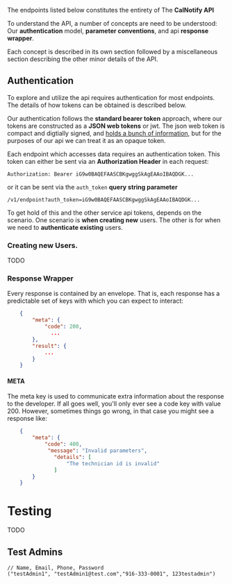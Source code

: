 The endpoints listed below constitutes the entirety of The **CalNotify API** 

To understand the API, a number of concepts are need to be understood: Our **authentication** model, **parameter conventions**, and api  **response wrapper**. 

Each concept is described in its own section followed by a miscellaneous section describing the other minor details of the API. 


## Authentication
To explore and utilize the api requires authentication for most endpoints. The details of how tokens can be obtained is described below.


Our authentication follows the **standard bearer token** approach, where our tokens are constructed as a  **JSON web tokens** or jwt. The json web token is  compact and digtially signed, and [holds a bunch of information,](https://jwt.io/introduction/) but for the purposes of our api we can treat it as an opaque token. 

Each endpoint which accesses data requires an authentication token. This token can either be sent via an **Authorization Header** in each request:

```http
Authorization: Bearer iG9w0BAQEFAASCBKgwggSkAgEAAoIBAQDGK...
```

or it can be sent via the `auth_token` **query string parameter**

```http
/v1/endpoint?auth_token=iG9w0BAQEFAASCBKgwggSkAgEAAoIBAQDGK...
```


To get hold of this and the other service api tokens, depends on the scenario.  One scenario is **when creating new** users. The other is for when we need to  **authenticate existing** users.

### Creating new Users.

TODO

### Response Wrapper

Every response is contained by an envelope. That is, each response has a predictable set of keys with which you can expect to interact:


```json
    {
        "meta": {
            "code": 200,
              ...
        },
        "result": {
            ...
        }
    }
```

#### META
The meta key is used to communicate extra information about the response to the developer. If all goes well, you'll only ever see a code key with value 200. However, sometimes things go wrong,  in that case you might see a response like:
```json
    {
        "meta": {
            "code": 400,
             "message": "Invalid parameters",
               "details": [
                   "The technician id is invalid"
               ]
        }
    }
```

# Testing 

TODO

## Test Admins 

```
// Name, Email, Phone, Password
("testAdmin1", "testAdmin1@test.com","916-333-0001", 123testadmin")
```